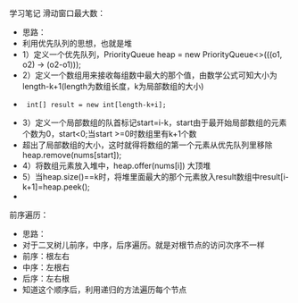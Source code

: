 学习笔记
滑动窗口最大数：
*  思路：
 *  利用优先队列的思想，也就是堆
 *  1）定义一个优先队列，PriorityQueue<Integer> heap = new PriorityQueue<>(((o1, o2) -> (o2-o1)));
 *  2）定义一个数组用来接收每组数中最大的那个值，由数学公式可知大小为length-k+1(length为数组长度，k为局部数组的大小)
 *      int[] result = new int[length-k+i];
 *  3）定义一个局部数组的队首标记start=i-k，start由于最开始局部数组的元素个数为0，start<0;当start >=0时数组里有k+1个数
 *  超出了局部数组的大小，这时就得将数组的第一个元素从优先队列里移除heap.remove(nums[start]);
 *  4）将数组元素放入堆中，heap.offer(nums[i]) 大顶堆
 *  5）当heap.size()==k时，将堆里面最大的那个元素放入result数组中result[i-k+1]=heap.peek();
 *
前序遍历：
* 思路：
 * 对于二叉树儿前序，中序，后序遍历。就是对根节点的访问次序不一样
 * 前序：根左右
 * 中序：左根右
 * 后序：左右根
 * 知道这个顺序后，利用递归的方法遍历每个节点